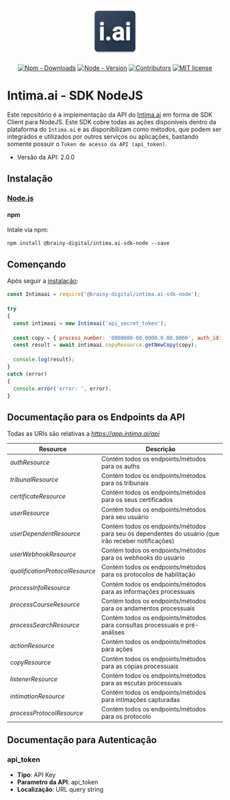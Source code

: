 <br />
<div align="center">
  <a href="#">
    <img src="docs/images/logo.png" alt="Logo" width="120" height="120">
  </a>
  
  [![Npm - Downloads](https://img.shields.io/npm/dt/@brainy-digital/intima.ai-sdk-node.svg?style=flat&color=97ca00)](https://www.npmjs.com/package/@brainy-digital/intimai-sdk-node "View this project on npm")
  [![Node - Version](https://img.shields.io/badge/node-%3E=_6.4.0-blue.svg?style=flat)](https://www.npmjs.com/package/@brainy-digital/intimai-sdk-node "View this project on npm")
  [![Contributors](https://img.shields.io/badge/contributors-1-yellow.svg)](https://github.com/brainydigital/intimai-sdk-node/graphs/contributors)
  [![MIT license](https://img.shields.io/badge/license-MIT-brightgreen.svg)](https://opensource.org/licenses/MIT)
</div>

# Intima.ai - SDK NodeJS

Este repositório é a implementação da API do [Intima.ai](https://app.intima.ai) em forma de SDK Client para NodeJS. Este SDK cobre todas as ações disponíveis dentro da plataforma do `Intima.ai` e as disponibilizam como métodos, que podem ser integrados e utilizados por outros serviços ou aplicações, bastando somente possuir o `Token de acesso da API (api_token)`.

- Versão da API: 2.0.0

## Instalação

### [Node.js](https://nodejs.org/)

#### npm

Intale via npm:

```shell
npm install @brainy-digital/intima.ai-sdk-node --save
```

## Començando

Após seguir a [instalação](#installation):

```javascript
const Intimaai = require('@brainy-digital/intima.ai-sdk-node');

try
{
  const intimaai = new Intimaai('api_secret_token');

  const copy = { process_number: '0000000-00.0000.0.00.0000', auth_id: 1 };
  const result = await intimaai.copyResource.getNewCopy(copy);

  console.log(result);
}
catch (error)
{
  console.error('error: ', error);
}
```

## Documentação para os Endpoints da API

Todas as URIs são relativas a *https://app.intima.ai/api*

Resource | Descrição
------------ | -------------
*authResource* | Contém todos os endpoints/métodos para os auths
*tribunalResource* | Contém todos os endpoints/métodos para os tribunais
*certificateResource* | Contém todos os endpoints/métodos para os seus certificados
*userResource* | Contém todos os endpoints/métodos para seu usuário
*userDependentResource* | Contém todos os endpoints/métodos para seu os dependentes do usuário (que irão receber notificações)
*userWebhookResource* | Contém todos os endpoints/métodos para os webhooks do usuário
*qualificationProtocolResource* | Contém todos os endpoints/métodos para os protocolos de habilitação
*processInfoResource* | Contém todos os endpoints/métodos para as informações processuais
*processCourseResource* | Contém todos os endpoints/métodos para os andamentos processuais
*processSearchResource* | Contém todos os endpoints/métodos para consultas processuais e pré-análises
*actionResource* | Contém todos os endpoints/métodos para ações
*copyResource* | Contém todos os endpoints/métodos para as cópias processuais
*listenerResource* | Contém todos os endpoints/métodos para as escutas processuais
*intimationResource* | Contém todos os endpoints/métodos para intimações capturadas
*processProtocolResource* | Contém todos os endpoints/métodos para os protocolo


<!-- ## Documentação para os Models -->


## Documentação para Autenticação


### api_token

- **Tipo**: API Key
- **Parametro da API**: api_token
- **Localização**: URL query string